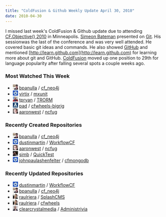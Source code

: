 ```yaml
---
title: "ColdFusion & Github Weekly Update April 30, 2010"
date: 2010-04-30
---
```


I missed last week's ColdFusion & Github update due to attending [CF.Objective() 2010](http://www.cfobjective.com) in Minneapolis. [Simeon Bateman](http://blog.simb.net/) presented on [Git](http://git-scm.com/). His sessionwas the last of the conference and was very well attended. He covered basic git ideas and commands. He also showed [GitHub](http://github.com) and mentioned [http://learn.github.com](http://learn.github.com) for learning more about git and GitHub. [ColdFusion](http://en.wikipedia.org/wiki/ColdFusion) moved up one position to 29th for language popularity after falling several spots a couple weeks ago.

### Most Watched This Week

- ![](images/bc59023f01f291e10dfa7e7324f51c77) [bpanulla](http://github.com/bpanulla) / [cf\_neo4j](http://github.com/bpanulla/cf_neo4j)
- ![](images/daf9558a873d0e6fd5c51de42ffeea9b) [virtix](http://github.com/virtix) / [mxunit](http://github.com/virtix/mxunit)
- ![](images/6c18ceafef161be26ae441469b29c475) [tpryan](http://github.com/tpryan) / [TRORM](http://github.com/tpryan/TRORM)
- ![](images/582a673da198f5d5168132a9f26d7319) [pad](http://github.com/pad) / [cfwheels-bigrig](http://github.com/pad/cfwheels-bigrig)
- ![](images/7e0d2003216f5274e6f724cdf9293074) [aaronwest](http://github.com/aaronwest) / [ncfug](http://github.com/aaronwest/ncfug)

### Recently Created Repositories

- ![](images/bc59023f01f291e10dfa7e7324f51c77) [bpanulla](http://github.com/bpanulla) / [cf\_neo4j](http://github.com/bpanulla/cf_neo4j)
- ![](images/94d1eb00f851e237c1f7d213c7de46fb) [dustinmartin](http://github.com/dustinmartin) / [WorkflowCF](http://github.com/dustinmartin/WorkflowCF)
- ![](images/7e0d2003216f5274e6f724cdf9293074) [aaronwest](http://github.com/aaronwest) / [ncfug](http://github.com/aaronwest/ncfug)
- ![](images/11aff05c7eced239d90af15d6688683d) [simb](http://github.com/simb) / [QuickTest](http://github.com/simb/QuickTest)
- ![](images/2832a0bd8b8b33722832a08ecb0d42d8) [johnpaulashenfelter](http://github.com/johnpaulashenfelter) / [cfmongodb](http://github.com/johnpaulashenfelter/cfmongodb)

### Recently Updated Repositories

- ![](images/94d1eb00f851e237c1f7d213c7de46fb) [dustinmartin](http://github.com/dustinmartin) / [WorkflowCF](http://github.com/dustinmartin/WorkflowCF)
- ![](images/bc59023f01f291e10dfa7e7324f51c77) [bpanulla](http://github.com/bpanulla) / [cf\_neo4j](http://github.com/bpanulla/cf_neo4j)
- ![](images/bd508cb86ee45d370a469dc4f0460f8a) [raulriera](http://github.com/raulriera) / [SplashCMS](http://github.com/raulriera/SplashCMS)
- ![](images/bd508cb86ee45d370a469dc4f0460f8a) [raulriera](http://github.com/raulriera) / [cfwheels](http://github.com/raulriera/cfwheels)
- ![](images/1ae57d1ff583049035455afb1b031f80) [clearcrystalmedia](http://github.com/clearcrystalmedia) / [Administrivia](http://github.com/clearcrystalmedia/Administrivia)
